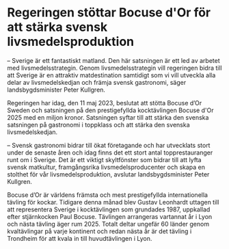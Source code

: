 # Regeringen stöttar Bocuse d'Or för att stärka svensk livsmedelsproduktion

– Sverige är ett fantastiskt matland. Den här satsningen är ett led av arbetet med livsmedelsstrategin. Genom livsmedelsstrategin vill regeringen bidra till att Sverige är en attraktiv matdestination samtidigt som vi vill utveckla alla delar av livsmedelskedjan och främja svensk gastronomi, säger landsbygdsminister Peter Kullgren.

Regeringen har idag, den 11 maj 2023, beslutat att stötta Bocuse d’Or Sweden och satsningen på den prestigefyllda kocktävlingen Bocuse d'Or 2025 med en miljon kronor. Satsningen syftar till att stärka den svenska satsningen på gastronomi i toppklass och att stärka den svenska livsmedelskedjan.

– Svensk gastronomi bidrar till ökat företagande och har utvecklats stort under de senaste åren och idag finns det ett stort antal topprestauranger runt om i Sverige. Det är ett viktigt skyltfönster som bidrar till att lyfta svensk matkultur, framgångsrika livsmedelsproducenter och skapa en stolthet för vår livsmedelsproduktion, avslutar landsbygdsminister Peter Kullgren.

Bocuse d’Or är världens främsta och mest prestigefyllda internationella tävling för kockar. Tidigare denna månad blev Gustav Leonhardt uttagen till att representera Sverige i kocktävlingen som grundades 1987, uppkallad efter stjärnkocken Paul Bocuse. Tävlingen arrangeras vartannat år i Lyon och nästa tävling äger rum 2025\. Totalt deltar ungefär 60 länder genom kvaltävlingar på varje kontinent och redan nästa år är det tävling i Trondheim för att kvala in till huvudtävlingen i Lyon.
